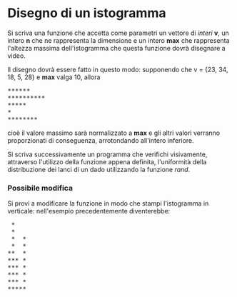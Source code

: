 # Disegno di un istogramma

Si scriva una funzione che accetta come parametri un vettore di *interi* **v**, un intero **n** che ne rappresenta la dimensione e un intero **max** che rappresenta l'altezza massima dell'istogramma che questa funzione dovrà disegnare a video.

Il disegno dovrà essere fatto in questo modo: supponendo che v = {23, 34, 18, 5, 28} e **max** valga 10, allora

<pre>
******
**********
*****
*
********
</pre>

cioè il valore massimo sarà normalizzato a **max** e gli altri valori verranno proporzionati di conseguenza, arrotondando all'intero inferiore.

Si scriva successivamente un programma che verifichi visivamente, attraverso l'utilizzo della funzione appena definita, l'uniformità della distribuzione dei lanci di un dado utilizzando la funzione *rand*.

### Possibile modifica
Si provi a modificare la funzione in modo che stampi l'istogramma in verticale: nell'esempio precedentemente diventerebbe:
<pre>
 *
 *
 *  *
 *  *
**  *
*** *
*** *
*** *
*** *
*****
</pre>

